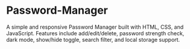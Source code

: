 # Password-Manager
A simple and responsive Password Manager built with HTML, CSS, and JavaScript. Features include add/edit/delete, password strength check, dark mode, show/hide toggle, search filter, and local storage support.
